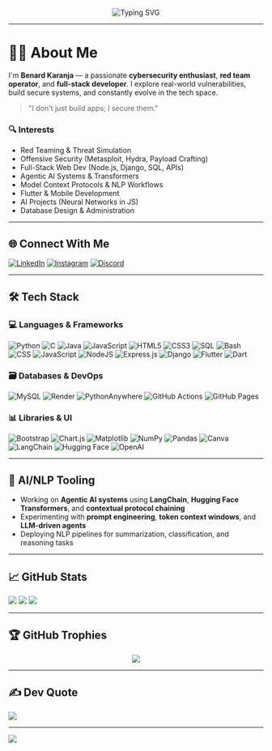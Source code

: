 <p align="center">
 <img src="https://readme-typing-svg.herokuapp.com?font=Fira+Code&size=22&pause=1000&color=F76D57&center=true&vCenter=true&width=850&height=50&lines=Hi+%F0%9F%91%8B%2C+I'm+Benard+Karanja!;Cybersecurity+%7C+Red+Teamer+%7C+Full-Stack+Developer;Exploring+Agentic+AI%2C+Transformers+%26+NLP;I+Code%2C+Break%2C+Secure+and+Innovate+Things!;Welcome+to+n-cognto+GitHub+world+%F0%9F%94%A5" alt="Typing SVG" />
</p>

---

# 👨‍💻 About Me

I'm **Benard Karanja** — a passionate **cybersecurity enthusiast**, **red team operator**, and **full-stack developer**. I explore real-world vulnerabilities, build secure systems, and constantly evolve in the tech space.

> "I don't just build apps; I secure them."

### 🔍 Interests
- Red Teaming & Threat Simulation  
- Offensive Security (Metasploit, Hydra, Payload Crafting)  
- Full-Stack Web Dev (Node.js, Django, SQL, APIs)  
- Agentic AI Systems & Transformers  
- Model Context Protocols & NLP Workflows  
- Flutter & Mobile Development  
- AI Projects (Neural Networks in JS)  
- Database Design & Administration  

---

## 🌐 Connect With Me

[![LinkedIn](https://img.shields.io/badge/LinkedIn-%230077B5.svg?logo=linkedin&logoColor=white)](https://www.linkedin.com/in/benardkaranja/)
[![Instagram](https://img.shields.io/badge/Instagram-%23E4405F.svg?logo=Instagram&logoColor=white)](https://instagram.com/ncognto28)
[![Discord](https://img.shields.io/badge/Discord-%237289DA.svg?logo=discord&logoColor=white)](https://discord.gg/oranjo254)

---

## 🛠️ Tech Stack

### 💻 Languages & Frameworks
![Python](https://img.shields.io/badge/python-3670A0?style=for-the-badge&logo=python&logoColor=ffdd54)
![C](https://img.shields.io/badge/c-%2300599C.svg?style=for-the-badge&logo=c&logoColor=white)
![Java](https://img.shields.io/badge/Java-ED8B00?style=for-the-badge&logo=openjdk&logoColor=white)
![JavaScript](https://img.shields.io/badge/JavaScript-F7DF1E?style=for-the-badge&logo=javascript&logoColor=black)
![HTML5](https://img.shields.io/badge/HTML5-E34F26?style=for-the-badge&logo=html5&logoColor=white)
![CSS3](https://img.shields.io/badge/CSS3-1572B6?style=for-the-badge&logo=css3&logoColor=white)
![SQL](https://img.shields.io/badge/SQL-4479A1?style=for-the-badge&logo=mysql&logoColor=white)
![Bash](https://img.shields.io/badge/Bash-4EAA25?style=for-the-badge&logo=gnu-bash&logoColor=white)
![CSS](https://img.shields.io/badge/css3-%231572B6.svg?style=for-the-badge&logo=css3&logoColor=white)
![JavaScript](https://img.shields.io/badge/javascript-%23323330.svg?style=for-the-badge&logo=javascript&logoColor=%23F7DF1E)
![NodeJS](https://img.shields.io/badge/node.js-6DA55F?style=for-the-badge&logo=node.js&logoColor=white)
![Express.js](https://img.shields.io/badge/express.js-%23404d59.svg?style=for-the-badge&logo=express&logoColor=%2361DAFB)
![Django](https://img.shields.io/badge/django-%23092E20.svg?style=for-the-badge&logo=django&logoColor=white)
![Flutter](https://img.shields.io/badge/flutter-%2302569B.svg?style=for-the-badge&logo=flutter&logoColor=white)
![Dart](https://img.shields.io/badge/dart-%230175C2.svg?style=for-the-badge&logo=dart&logoColor=white)

### 🗃️ Databases & DevOps
![MySQL](https://img.shields.io/badge/mysql-4479A1.svg?style=for-the-badge&logo=mysql&logoColor=white)
![Render](https://img.shields.io/badge/Render-%46E3B7.svg?style=for-the-badge&logo=render&logoColor=white)
![PythonAnywhere](https://img.shields.io/badge/pythonanywhere-%232F9FD7.svg?style=for-the-badge&logo=pythonanywhere&logoColor=151515)
![GitHub Actions](https://img.shields.io/badge/github%20actions-%232671E5.svg?style=for-the-badge&logo=githubactions&logoColor=white)
![GitHub Pages](https://img.shields.io/badge/github%20pages-121013?style=for-the-badge&logo=github&logoColor=white)

### 📊 Libraries & UI
![Bootstrap](https://img.shields.io/badge/bootstrap-%238511FA.svg?style=for-the-badge&logo=bootstrap&logoColor=white)
![Chart.js](https://img.shields.io/badge/chart.js-F5788D.svg?style=for-the-badge&logo=chart.js&logoColor=white)
![Matplotlib](https://img.shields.io/badge/Matplotlib-%23ffffff.svg?style=for-the-badge&logo=Matplotlib&logoColor=black)
![NumPy](https://img.shields.io/badge/numpy-%23013243.svg?style=for-the-badge&logo=numpy&logoColor=white)
![Pandas](https://img.shields.io/badge/pandas-%23150458.svg?style=for-the-badge&logo=pandas&logoColor=white)
![Canva](https://img.shields.io/badge/Canva-%2300C4CC.svg?style=for-the-badge&logo=Canva&logoColor=white)
![LangChain](https://img.shields.io/badge/LangChain-%2300A67E.svg?style=for-the-badge&logo=langchain&logoColor=white)
![Hugging Face](https://img.shields.io/badge/HuggingFace-%23FFD21F.svg?style=for-the-badge&logo=huggingface&logoColor=black)
![OpenAI](https://img.shields.io/badge/OpenAI-%234EA8FF.svg?style=for-the-badge&logo=openai&logoColor=white)

---



## 🧠 AI/NLP Tooling

- Working on **Agentic AI systems** using **LangChain**, **Hugging Face Transformers**, and **contextual protocol chaining**
- Experimenting with **prompt engineering**, **token context windows**, and **LLM-driven agents**
- Deploying NLP pipelines for summarization, classification, and reasoning tasks

---

## 📈 GitHub Stats

![](https://github-readme-stats.vercel.app/api?username=n-cognto&theme=radical&hide_border=false&include_all_commits=true&count_private=true)
![](https://github-readme-streak-stats.herokuapp.com/?user=n-cognto&theme=radical&hide_border=false)
![](https://github-readme-stats.vercel.app/api/top-langs/?username=n-cognto&theme=radical&hide_border=false&layout=compact)


---

## 🏆 GitHub Trophies

<p align="center">
  <img src="https://github-profile-trophy.vercel.app/?username=n-cognto&theme=darkhub&column=4&margin-w=15&margin-h=15" />
</p>

---


## ✍️ Dev Quote

![](https://quotes-github-readme.vercel.app/api?type=horizontal&theme=radical)

---

[![](https://visitcount.itsvg.in/api?id=n-cognto&icon=0&color=0)](https://visitcount.itsvg.in)

<!-- Crafted with passion using GPRM (https://gprm.itsvg.in) -->
